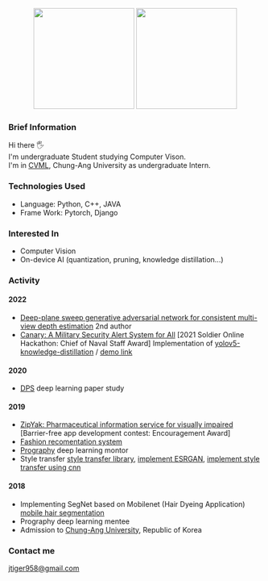 
<p align='center'>
  <img src='https://github-readme-stats.vercel.app/api?username=wonbeomjang' height=200>
  <img src='https://mazassumnida.wtf/api/v2/generate_badge?boj=jtiger958' height=200>
</p>

### Brief Information
Hi there 🖐  
I'm undergraduate Student studying Computer Vison.  
I'm in [CVML](http://cau.ac.kr/~jskwon/), Chung-Ang University as undergraduate Intern. 


### Technologies Used

- Language: Python, C++, JAVA
- Frame Work: Pytorch, Django

### Interested In
- Computer Vision
- On-device AI (quantization, pruning, knowledge distillation...)

### Activity

#### 2022
- [Deep-plane sweep generative adversarial network for consistent multi-view depth estimation](https://link.springer.com/content/pdf/10.1007/s00138-021-01258-7.pdf) 2nd author
- [Canary: A Military Security Alert System for All](https://github.com/wonbeomjang/AI_APP_WEB_Canary_Canary) [2021 Soldier Online Hackathon: Chief of Naval Staff Award] Implementation of [yolov5-knowledge-distillation](https://github.com/wonbeomjang/yolov5-knowledge-distillation) / [demo link](https://www.youtube.com/watch?v=CEl0E3Al_IY)

#### 2020
- [DPS](https://github.com/DeepPaperStudy) deep learning paper study

#### 2019
- [ZipYak: Pharmaceutical information service for visually impaired](https://www.facebook.com/zipyak/) [Barrier-free app development contest: Encouragement Award]
- [Fashion recomentation system](https://github.com/wonbeomjang/5th-deepfashion-deep-classification)
- [Prography](http://www.prography.org/) deep learning montor
- Style transfer 
  [style transfer library](https://github.com/wonbeomjang/style-transfer), 
  [implement ESRGAN](https://github.com/wonbeomjang/ESRGAN-pytorch), 
  [implement style transfer using cnn](https://github.com/wonbeomjang/style-transfer)

#### 2018
- Implementing SegNet based on Mobilenet (Hair Dyeing Application)   
  [mobile hair segmentation](https://github.com/wonbeomjang/mobile-hair-segmentation-pytorch/)
- Prography deep learning mentee
- Admission to [Chung-Ang University](https://cse.cau.ac.kr/eng/main.php), Republic of Korea

### Contact me
[jtiger958@gmail.com](mailto:jtiger958@gmail.com)
